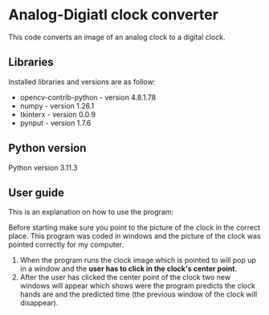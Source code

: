 # Analog-Digiatl clock converter
This code converts an image of an analog clock to a digital clock.


## Libraries
Installed libraries and versions are as follow:
* opencv-contrib-python - version 4.8.1.78
* numpy - version 1.26.1
* tkinterx - version 0.0.9
* pynput - version 1.7.6

## Python version
Python version 3.11.3

## User guide
This is an explanation on how to use the program:

Before starting make sure you point to the picture of the clock in the correct place. This program was coded in windows and the picture of the clock was pointed correctly for my computer.

1. When the program runs the clock image which is pointed to will pop up in a window and the **user has to click in the clock's center point**.
2. After the user has clicked the center point of the clock two new windows will appear which shows were the program predicts the clock hands are and the predicted time (the previous window of the clock will disappear).
